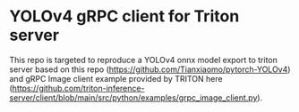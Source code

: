 # YOLOv4 gRPC client for Triton server 

This repo is targeted to reproduce a YOLOv4 onnx model export to triton server based on this repo (https://github.com/Tianxiaomo/pytorch-YOLOv4) and gRPC Image client example provided by TRITON here (https://github.com/triton-inference-server/client/blob/main/src/python/examples/grpc_image_client.py). 
